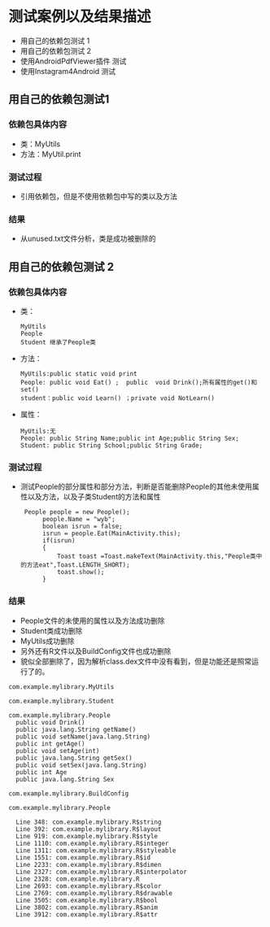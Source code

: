 # 测试案例以及结果描述
- 用自己的依赖包测试 1
- 用自己的依赖包测试 2
- 使用AndroidPdfViewer插件 测试
- 使用Instagram4Android 测试

## 用自己的依赖包测试1
### 依赖包具体内容
- 类：MyUtils 
- 方法：MyUtil.print
### 测试过程
- 引用依赖包，但是不使用依赖包中写的类以及方法
### 结果
- 从unused.txt文件分析，类是成功被删除的

## 用自己的依赖包测试 2
### 依赖包具体内容
- 类：
  ```
  MyUtils
  People
  Student 继承了People类
  ```
- 方法：
  ```
  MyUtils:public static void print
  People: public void Eat() ;  public  void Drink();所有属性的get()和set()
  student：public void Learn() ；private void NotLearn()
  ```
- 属性：
  ```
  MyUtils:无
  People: public String Name;public int Age;public String Sex;
  Student: public String School;public String Grade;
  ```
 ### 测试过程
- 测试People的部分属性和部分方法，判断是否能删除People的其他未使用属性以及方法，以及子类Student的方法和属性
  ```
   People people = new People();
        people.Name = "wyb";
        boolean isrun = false;
        isrun = people.Eat(MainActivity.this);
        if(isrun)
        {
            Toast toast =Toast.makeText(MainActivity.this,"People类中的方法eat",Toast.LENGTH_SHORT);
            toast.show();
        }
  ```
  
### 结果
 - People文件的未使用的属性以及方法成功删除
 - Student类成功删除
 - MyUtils成功删除
 - 另外还有R文件以及BuildConfig文件也成功删除
 - 貌似全部删除了，因为解析class.dex文件中没有看到，但是功能还是照常运行了的。 
  ```
  com.example.mylibrary.MyUtils

  com.example.mylibrary.Student

  com.example.mylibrary.People
    public void Drink()
    public java.lang.String getName()
    public void setName(java.lang.String)
    public int getAge()
    public void setAge(int)
    public java.lang.String getSex()
    public void setSex(java.lang.String)
    public int Age
    public java.lang.String Sex

  com.example.mylibrary.BuildConfig

  com.example.mylibrary.People

	Line 348: com.example.mylibrary.R$string
	Line 392: com.example.mylibrary.R$layout
	Line 919: com.example.mylibrary.R$style
	Line 1110: com.example.mylibrary.R$integer
	Line 1311: com.example.mylibrary.R$styleable
	Line 1551: com.example.mylibrary.R$id
	Line 2233: com.example.mylibrary.R$dimen
	Line 2327: com.example.mylibrary.R$interpolator
	Line 2328: com.example.mylibrary.R
	Line 2693: com.example.mylibrary.R$color
	Line 2769: com.example.mylibrary.R$drawable
	Line 3505: com.example.mylibrary.R$bool
	Line 3802: com.example.mylibrary.R$anim
	Line 3912: com.example.mylibrary.R$attr
  ```
